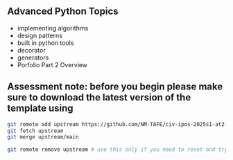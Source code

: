 ## Advanced Python Topics

- implementing algorithms
- design patterns
- built in python tools
- decorator
- generators
- Porfolio Part 2 Overview

## Assessment note: before you begin please make sure to download the latest version of the template using

```bash
git remote add upstream https://github.com/NM-TAFE/civ-ipos-2025s1-at2-portfolio-por-part-2-pin-civ-assessment-ipos-portfolio-2.git
git fetch upstream
git merge upstream/main

git remote remove upstream # use this only if you need to reset and try again
```
